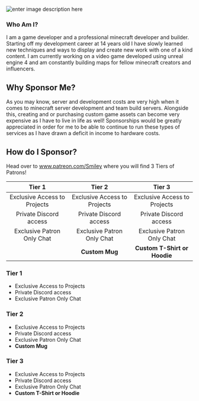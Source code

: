 ![enter image description here](https://raw.githubusercontent.com/Smiley/Smiley/main/Header.png)
### Who Am I?
I am a game developer and a professional minecraft developer and builder. Starting off my development career at 14 years old I have slowly learned new techniques and ways to display and create new work with one of a kind content. I am currently working on a video game developed using unreal engine 4 and am constantly building maps for fellow minecraft creators and influencers.

## Why Sponsor Me?
As you may know, server and development costs are very high when it comes to minecraft server development and team build servers. Alongside this, creating and or purchasing custom game assets can become very expensive as I have to live in life as well! Sponsorships would be greatly appreciated in order for me to be able to continue to run these types of services as I have drawn a deficit in income to hardware costs.

## How do I Sponsor?
Head over to www.patreon.com/Smiley where you will find 3 Tiers of Patrons!

|            Tier 1            |            Tier 2            |            Tier 3            |
|:----------------------------:|:----------------------------:|:----------------------------:|
| Exclusive Access to Projects | Exclusive Access to Projects | Exclusive Access to Projects |
|    Private Discord access    |    Private Discord access    |    Private Discord access    |
|  Exclusive Patron Only Chat  |  Exclusive Patron Only Chat  |  Exclusive Patron Only Chat  |
|                              |        **Custom Mug**        | **Custom T-Shirt or Hoodie** |


### Tier 1
 - Exclusive Access to Projects 
 - Private Discord access
 - Exclusive Patron Only Chat
 
### Tier 2
 - Exclusive Access to Projects 
 - Private Discord access
 - Exclusive Patron Only Chat
 - **Custom Mug**
 
### Tier 3
 - Exclusive Access to Projects 
 - Private Discord access
 - Exclusive Patron Only Chat
 - **Custom T-Shirt or Hoodie**
